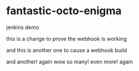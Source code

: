 # fantastic-octo-enigma
jenkins demo

this is a change to prove the webhook is working

and this is another one to cause a webhook build

and another!
again
wow so many!
even more!
again
